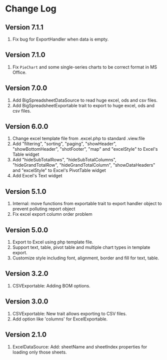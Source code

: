 # Change Log

## Version 7.1.1
1. Fix bug for ExportHandler when data is empty.

## Version 7.1.0
1. Fix `PieChart` and some single-series charts to be correct format in MS Office.

## Version 7.0.0
1. Add BigSpreadsheetDataSource to read huge excel, ods and csv files.
2. Add BigSpreadsheetExportable trait to export to huge excel, ods and csv files.

## Version 6.0.0
1. Change excel template file from <file>.excel.php to standard <file>.view.file
2. Add "filtering", "sorting", "paging", "showHeader", "showBottomHeader", "shotFooter", "map" and "excelStyle" to Excel's Table widget
3. Add "hideSubTotalRows", "hideSubTotalColumns", "hideGrandTotalRow", "hideGrandTotalColumn", "showDataHeaders" and "excelStyle" to Excel's PivotTable widget
4. Add Excel's Text widget

## Version 5.1.0
1. Internal: move functions from exportable trait to export handler object to prevent polluting report object
2. Fix excel export column order problem

## Version 5.0.0

1. Export to Excel using php template file.
2. Support text, table, pivot table and multiple chart types in template export.
3. Customize style including font, alignment, border and fill for text, table.

## Version 3.2.0

1. CSVExportable: Adding BOM options.

## Version 3.0.0

1. CSVExportable: New trait allows exporting to CSV files.
2. Add option like 'columns' for ExcelExportable.

## Version 2.1.0

1. ExcelDataSource: Add: sheetName and sheetIndex properties for loading only those sheets.